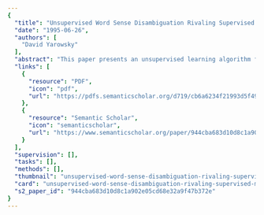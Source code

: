 ```yaml
---
{
  "title": "Unsupervised Word Sense Disambiguation Rivaling Supervised Methods",
  "date": "1995-06-26",
  "authors": [
    "David Yarowsky"
  ],
  "abstract": "This paper presents an unsupervised learning algorithm for sense disambiguation that, when trained on unannotated English text, rivals the performance of supervised techniques that require time-consuming hand annotations. The algorithm is based on two powerful constraints---that words tend to have one sense per discourse and one sense per collocation---exploited in an iterative bootstrapping procedure. Tested accuracy exceeds 96%.",
  "links": [
    {
      "resource": "PDF",
      "icon": "pdf",
      "url": "https://pdfs.semanticscholar.org/d719/cb6a6234f21993d5f498cdf5c124d5f5bce9.pdf"
    },
    {
      "resource": "Semantic Scholar",
      "icon": "semanticscholar",
      "url": "https://www.semanticscholar.org/paper/944cba683d10d8c1a902e05cd68e32a9f47b372e"
    }
  ],
  "supervision": [],
  "tasks": [],
  "methods": [],
  "thumbnail": "unsupervised-word-sense-disambiguation-rivaling-supervised-methods-thumb.jpg",
  "card": "unsupervised-word-sense-disambiguation-rivaling-supervised-methods-card.jpg",
  "s2_paper_id": "944cba683d10d8c1a902e05cd68e32a9f47b372e"
}
---
```


